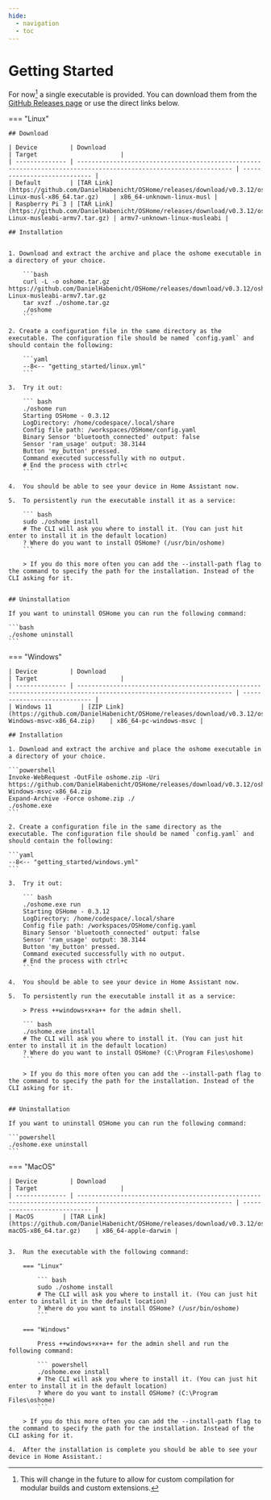 ```yaml
---
hide:
  - navigation
  - toc
---
```


# Getting Started

For now[^1] a single executable is provided. You can download them from the [GitHub Releases page](https://github.com/DanielHabenicht/OSHome/releases) or use the direct links below.


<!-- x-release-please-start-version -->

=== "Linux"

    ## Download 

    | Device         | Download                                                                                                          | Target                       |
    | -------------- | ----------------------------------------------------------------------------------------------------------------- | ---------------------------- |
    | Default        | [TAR Link](https://github.com/DanielHabenicht/OSHome/releases/download/v0.3.12/oshome-Linux-musl-x86_64.tar.gz)    | x86_64-unknown-linux-musl |
    | Raspberry Pi 3 | [TAR Link](https://github.com/DanielHabenicht/OSHome/releases/download/v0.3.12/oshome-Linux-musleabi-armv7.tar.gz) | armv7-unknown-linux-musleabi |

    ## Installation


    1. Download and extract the archive and place the oshome executable in a directory of your choice.

        ```bash
        curl -L -o oshome.tar.gz https://github.com/DanielHabenicht/OSHome/releases/download/v0.3.12/oshome-Linux-musleabi-armv7.tar.gz
        tar xvzf ./oshome.tar.gz
        ./oshome
        ```

    2. Create a configuration file in the same directory as the executable. The configuration file should be named `config.yaml` and should contain the following:

        ```yaml
        --8<-- "getting_started/linux.yml"
        ```

    3.  Try it out:

        ``` bash
        ./oshome run
        Starting OSHome - 0.3.12
        LogDirectory: /home/codespace/.local/share
        Config file path: /workspaces/OSHome/config.yaml
        Binary Sensor 'bluetooth_connected' output: false
        Sensor 'ram_usage' output: 38.3144
        Button 'my_button' pressed.
        Command executed successfully with no output.
        # End the process with ctrl+c
        ```

    4.  You should be able to see your device in Home Assistant now.

    5.  To persistently run the executable install it as a service:

        ``` bash
        sudo ./oshome install
        # The CLI will ask you where to install it. (You can just hit enter to install it in the default location)
        ? Where do you want to install OSHome? (/usr/bin/oshome)
        ```

        > If you do this more often you can add the --install-path flag to the command to specify the path for the installation. Instead of the CLI asking for it.


    ## Uninstallation

    If you want to uninstall OSHome you can run the following command:

    ```bash
    ./oshome uninstall
    ```


=== "Windows"

    | Device         | Download                                                                                                          | Target                       |
    | -------------- | ----------------------------------------------------------------------------------------------------------------- | ---------------------------- |
    | Windows 11        | [ZIP Link](https://github.com/DanielHabenicht/OSHome/releases/download/v0.3.12/oshome-Windows-msvc-x86_64.zip)    | x86_64-pc-windows-msvc |

    ## Installation

    1. Download and extract the archive and place the oshome executable in a directory of your choice.

    ```powershell
    Invoke-WebRequest -OutFile oshome.zip -Uri https://github.com/DanielHabenicht/OSHome/releases/download/v0.3.12/oshome-Windows-msvc-x86_64.zip
    Expand-Archive -Force oshome.zip ./
    ./oshome.exe
    ```

    2. Create a configuration file in the same directory as the executable. The configuration file should be named `config.yaml` and should contain the following:

    ```yaml
    --8<-- "getting_started/windows.yml"
    ```

    3.  Try it out:

        ``` bash
        ./oshome.exe run
        Starting OSHome - 0.3.12
        LogDirectory: /home/codespace/.local/share
        Config file path: /workspaces/OSHome/config.yaml
        Binary Sensor 'bluetooth_connected' output: false
        Sensor 'ram_usage' output: 38.3144
        Button 'my_button' pressed.
        Command executed successfully with no output.
        # End the process with ctrl+c
        ```

    4.  You should be able to see your device in Home Assistant now.

    5.  To persistently run the executable install it as a service:

        > Press ++windows+x+a++ for the admin shell.

        ``` bash
        ./oshome.exe install
        # The CLI will ask you where to install it. (You can just hit enter to install it in the default location)
        ? Where do you want to install OSHome? (C:\Program Files\oshome)
        ```

        > If you do this more often you can add the --install-path flag to the command to specify the path for the installation. Instead of the CLI asking for it.


    ## Uninstallation

    If you want to uninstall OSHome you can run the following command:

    ```powershell
    ./oshome.exe uninstall
    ```


=== "MacOS"

    | Device         | Download                                                                                                          | Target                       |
    | -------------- | ----------------------------------------------------------------------------------------------------------------- | ---------------------------- |
    | MacOS        | [TAR Link](https://github.com/DanielHabenicht/OSHome/releases/download/v0.3.12/oshome-macOS-x86_64.tar.gz)    | x86_64-apple-darwin |


    3.  Run the executable with the following command:

        === "Linux"

            ``` bash
            sudo ./oshome install
            # The CLI will ask you where to install it. (You can just hit enter to install it in the default location)
            ? Where do you want to install OSHome? (/usr/bin/oshome)
            ```

        === "Windows"

            Press ++windows+x+a++ for the admin shell and run the following command:

            ``` powershell
            ./oshome.exe install
            # The CLI will ask you where to install it. (You can just hit enter to install it in the default location)
            ? Where do you want to install OSHome? (C:\Program Files\oshome)
            ```

        > If you do this more often you can add the --install-path flag to the command to specify the path for the installation. Instead of the CLI asking for it.

    4.  After the installation is complete you should be able to see your device in Home Assistant.:


<!-- x-release-please-end -->





[^1]: This will change in the future to allow for custom compilation for modular builds and custom extensions.
